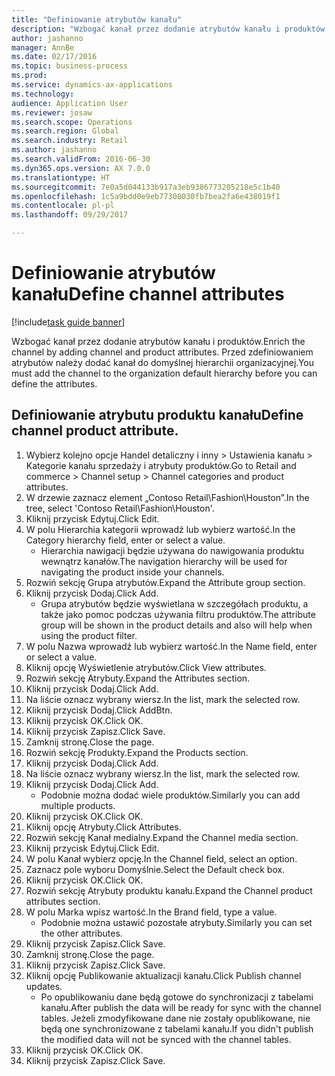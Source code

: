 ```yaml
--- 
title: "Definiowanie atrybutów kanału"
description: "Wzbogać kanał przez dodanie atrybutów kanału i produktów."
author: jashanno
manager: AnnBe
ms.date: 02/17/2016
ms.topic: business-process
ms.prod: 
ms.service: dynamics-ax-applications
ms.technology: 
audience: Application User
ms.reviewer: josaw
ms.search.scope: Operations
ms.search.region: Global
ms.search.industry: Retail
ms.author: jashanno
ms.search.validFrom: 2016-06-30
ms.dyn365.ops.version: AX 7.0.0
ms.translationtype: HT
ms.sourcegitcommit: 7e0a5d044133b917a3eb9386773205218e5c1b40
ms.openlocfilehash: 1c5a9bdd0e9eb77308030fb7bea2fa6e438019f1
ms.contentlocale: pl-pl
ms.lasthandoff: 09/29/2017

---
```

# <a name="define-channel-attributes"></a><span data-ttu-id="5a75f-103">Definiowanie atrybutów kanału</span><span class="sxs-lookup"><span data-stu-id="5a75f-103">Define channel attributes</span></span>

[!include[task guide banner](../includes/task-guide-banner.md)]

<span data-ttu-id="5a75f-104">Wzbogać kanał przez dodanie atrybutów kanału i produktów.</span><span class="sxs-lookup"><span data-stu-id="5a75f-104">Enrich the channel by adding channel and product attributes.</span></span> <span data-ttu-id="5a75f-105">Przed zdefiniowaniem atrybutów należy dodać kanał do domyślnej hierarchii organizacyjnej.</span><span class="sxs-lookup"><span data-stu-id="5a75f-105">You must add the channel to the organization default hierarchy before you can define the attributes.</span></span>


## <a name="define-channel-product-attribute"></a><span data-ttu-id="5a75f-106">Definiowanie atrybutu produktu kanału</span><span class="sxs-lookup"><span data-stu-id="5a75f-106">Define channel product attribute.</span></span>
1. <span data-ttu-id="5a75f-107">Wybierz kolejno opcje Handel detaliczny i inny > Ustawienia kanału > Kategorie kanału sprzedaży i atrybuty produktów.</span><span class="sxs-lookup"><span data-stu-id="5a75f-107">Go to Retail and commerce > Channel setup > Channel categories and product attributes.</span></span>
2. <span data-ttu-id="5a75f-108">W drzewie zaznacz element „Contoso Retail\Fashion\Houston”.</span><span class="sxs-lookup"><span data-stu-id="5a75f-108">In the tree, select 'Contoso Retail\Fashion\Houston'.</span></span>
3. <span data-ttu-id="5a75f-109">Kliknij przycisk Edytuj.</span><span class="sxs-lookup"><span data-stu-id="5a75f-109">Click Edit.</span></span>
4. <span data-ttu-id="5a75f-110">W polu Hierarchia kategorii wprowadź lub wybierz wartość.</span><span class="sxs-lookup"><span data-stu-id="5a75f-110">In the Category hierarchy field, enter or select a value.</span></span>
    * <span data-ttu-id="5a75f-111">Hierarchia nawigacji będzie używana do nawigowania produktu wewnątrz kanałów.</span><span class="sxs-lookup"><span data-stu-id="5a75f-111">The navigation hierarchy will be used for navigating the product inside your channels.</span></span>  
5. <span data-ttu-id="5a75f-112">Rozwiń sekcję Grupa atrybutów.</span><span class="sxs-lookup"><span data-stu-id="5a75f-112">Expand the Attribute group section.</span></span>
6. <span data-ttu-id="5a75f-113">Kliknij przycisk Dodaj.</span><span class="sxs-lookup"><span data-stu-id="5a75f-113">Click Add.</span></span>
    * <span data-ttu-id="5a75f-114">Grupa atrybutów będzie wyświetlana w szczegółach produktu, a także jako pomoc podczas używania filtru produktów.</span><span class="sxs-lookup"><span data-stu-id="5a75f-114">The attribute group will be shown in the product details and also will help when using the product filter.</span></span>  
7. <span data-ttu-id="5a75f-115">W polu Nazwa wprowadź lub wybierz wartość.</span><span class="sxs-lookup"><span data-stu-id="5a75f-115">In the Name field, enter or select a value.</span></span>
8. <span data-ttu-id="5a75f-116">Kliknij opcję Wyświetlenie atrybutów.</span><span class="sxs-lookup"><span data-stu-id="5a75f-116">Click View attributes.</span></span>
9. <span data-ttu-id="5a75f-117">Rozwiń sekcję Atrybuty.</span><span class="sxs-lookup"><span data-stu-id="5a75f-117">Expand the Attributes section.</span></span>
10. <span data-ttu-id="5a75f-118">Kliknij przycisk Dodaj.</span><span class="sxs-lookup"><span data-stu-id="5a75f-118">Click Add.</span></span>
11. <span data-ttu-id="5a75f-119">Na liście oznacz wybrany wiersz.</span><span class="sxs-lookup"><span data-stu-id="5a75f-119">In the list, mark the selected row.</span></span>
12. <span data-ttu-id="5a75f-120">Kliknij przycisk Dodaj.</span><span class="sxs-lookup"><span data-stu-id="5a75f-120">Click AddBtn.</span></span>
13. <span data-ttu-id="5a75f-121">Kliknij przycisk OK.</span><span class="sxs-lookup"><span data-stu-id="5a75f-121">Click OK.</span></span>
14. <span data-ttu-id="5a75f-122">Kliknij przycisk Zapisz.</span><span class="sxs-lookup"><span data-stu-id="5a75f-122">Click Save.</span></span>
15. <span data-ttu-id="5a75f-123">Zamknij stronę.</span><span class="sxs-lookup"><span data-stu-id="5a75f-123">Close the page.</span></span>
16. <span data-ttu-id="5a75f-124">Rozwiń sekcję Produkty.</span><span class="sxs-lookup"><span data-stu-id="5a75f-124">Expand the Products section.</span></span>
17. <span data-ttu-id="5a75f-125">Kliknij przycisk Dodaj.</span><span class="sxs-lookup"><span data-stu-id="5a75f-125">Click Add.</span></span>
18. <span data-ttu-id="5a75f-126">Na liście oznacz wybrany wiersz.</span><span class="sxs-lookup"><span data-stu-id="5a75f-126">In the list, mark the selected row.</span></span>
19. <span data-ttu-id="5a75f-127">Kliknij przycisk Dodaj.</span><span class="sxs-lookup"><span data-stu-id="5a75f-127">Click Add.</span></span>
    * <span data-ttu-id="5a75f-128">Podobnie można dodać wiele produktów.</span><span class="sxs-lookup"><span data-stu-id="5a75f-128">Similarly you can add multiple products.</span></span>  
20. <span data-ttu-id="5a75f-129">Kliknij przycisk OK.</span><span class="sxs-lookup"><span data-stu-id="5a75f-129">Click OK.</span></span>
21. <span data-ttu-id="5a75f-130">Kliknij opcję Atrybuty.</span><span class="sxs-lookup"><span data-stu-id="5a75f-130">Click Attributes.</span></span>
22. <span data-ttu-id="5a75f-131">Rozwiń sekcję Kanał medialny.</span><span class="sxs-lookup"><span data-stu-id="5a75f-131">Expand the Channel media section.</span></span>
23. <span data-ttu-id="5a75f-132">Kliknij przycisk Edytuj.</span><span class="sxs-lookup"><span data-stu-id="5a75f-132">Click Edit.</span></span>
24. <span data-ttu-id="5a75f-133">W polu Kanał wybierz opcję.</span><span class="sxs-lookup"><span data-stu-id="5a75f-133">In the Channel field, select an option.</span></span>
25. <span data-ttu-id="5a75f-134">Zaznacz pole wyboru Domyślnie.</span><span class="sxs-lookup"><span data-stu-id="5a75f-134">Select the Default check box.</span></span>
26. <span data-ttu-id="5a75f-135">Kliknij przycisk OK.</span><span class="sxs-lookup"><span data-stu-id="5a75f-135">Click OK.</span></span>
27. <span data-ttu-id="5a75f-136">Rozwiń sekcję Atrybuty produktu kanału.</span><span class="sxs-lookup"><span data-stu-id="5a75f-136">Expand the Channel product attributes section.</span></span>
28. <span data-ttu-id="5a75f-137">W polu Marka wpisz wartość.</span><span class="sxs-lookup"><span data-stu-id="5a75f-137">In the Brand field, type a value.</span></span>
    * <span data-ttu-id="5a75f-138">Podobnie można ustawić pozostałe atrybuty.</span><span class="sxs-lookup"><span data-stu-id="5a75f-138">Similarly you can set the other attributes.</span></span>  
29. <span data-ttu-id="5a75f-139">Kliknij przycisk Zapisz.</span><span class="sxs-lookup"><span data-stu-id="5a75f-139">Click Save.</span></span>
30. <span data-ttu-id="5a75f-140">Zamknij stronę.</span><span class="sxs-lookup"><span data-stu-id="5a75f-140">Close the page.</span></span>
31. <span data-ttu-id="5a75f-141">Kliknij przycisk Zapisz.</span><span class="sxs-lookup"><span data-stu-id="5a75f-141">Click Save.</span></span>
32. <span data-ttu-id="5a75f-142">Kliknij opcję Publikowanie aktualizacji kanału.</span><span class="sxs-lookup"><span data-stu-id="5a75f-142">Click Publish channel updates.</span></span>
    * <span data-ttu-id="5a75f-143">Po opublikowaniu dane będą gotowe do synchronizacji z tabelami kanału.</span><span class="sxs-lookup"><span data-stu-id="5a75f-143">After publish the data will be ready for sync with the channel tables.</span></span> <span data-ttu-id="5a75f-144">Jeżeli zmodyfikowane dane nie zostały opublikowane, nie będą one synchronizowane z tabelami kanału.</span><span class="sxs-lookup"><span data-stu-id="5a75f-144">If you didn't publish the modified data will not be synced with the channel tables.</span></span>  
33. <span data-ttu-id="5a75f-145">Kliknij przycisk OK.</span><span class="sxs-lookup"><span data-stu-id="5a75f-145">Click OK.</span></span>
34. <span data-ttu-id="5a75f-146">Kliknij przycisk Zapisz.</span><span class="sxs-lookup"><span data-stu-id="5a75f-146">Click Save.</span></span>


